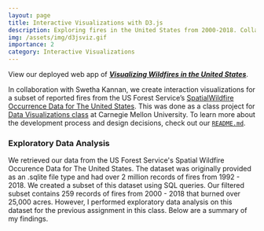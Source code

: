 ```yaml
---
layout: page
title: Interactive Visualizations with D3.js
description: Exploring fires in the United States from 2000-2018. Collaboration with Swetha Kannan.
img: /assets/img/d3jsviz.gif
importance: 2
category: Interactive Visualizations
---
```


View our deployed web app of ***[Visualizing Wildfires in the United States](https://cmu-vis-2021.github.io/assignment-3-environment-viz/)***.

In collaboration with Swetha Kannan, we create interaction visualizations for a subset of reported fires from the US Forest Service’s [SpatialWildfire Occurrence Data for The United States](https://www.fs.usda.gov/rds/archive/Catalog/RDS-2013-0009.5). This was done as a class project for [Data Visualizations class](https://dig.cmu.edu/courses/2021-fall-datavis.html) at Carnegie Mellon University. To learn more about the development process and design decisions, check out our [`README.md`](https://github.com/CMU-Vis-2021/assignment-3-environment-viz#readme).

### Exploratory Data Analysis

We retrieved our data from the US Forest Service's Spatial Wildfire Occurence Data for The United States. The dataset was originally provided as an .sqlite file type and had over 2 million records of fires from 1992 - 2018. We created a subset of this dataset using SQL queries. Our filtered subset contains 259 records of fires from 2000 - 2018 that burned over 25,000 acres. However, I performed exploratory data analysis on this dataset for the previous assignment in this class. Below are a summary of my findings.



